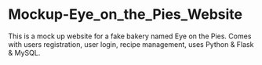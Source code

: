 # Mockup-Eye_on_the_Pies_Website
This is a mock up website for a fake bakery named Eye on the Pies. Comes with users registration, user login, recipe management, uses Python & Flask & MySQL.
